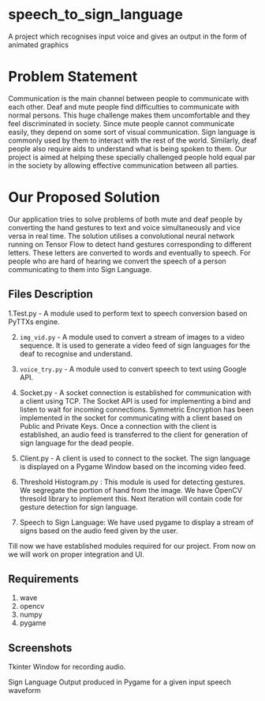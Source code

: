 # speech_to_sign_language
  A project which recognises input voice and gives an output in the form of animated graphics


# Problem Statement

Communication is the main channel between people to communicate with each other. Deaf and mute people find difficulties to communicate with normal persons. This huge challenge makes them uncomfortable and they feel discriminated in society. Since mute people cannot communicate easily, they depend on some sort of visual communication. Sign language is commonly used by them to interact with the rest of the world. Similarly, deaf people also require aids to understand what is being spoken to them. Our project is aimed at helping these specially challenged people hold equal par in the society by allowing effective communication between all parties.

# Our Proposed Solution

Our application tries to solve problems of both mute and deaf people by converting the hand gestures to text and voice
simultaneously and vice versa in real time. The solution utilises a convolutional neural network running on Tensor Flow to detect hand gestures corresponding to different letters. These letters are converted to words and eventually to speech. For people who are hard of hearing we convert the speech of a person communicating to them into Sign Language. 

## Files Description

1.Test.py - A module used to perform text to speech conversion based on PyTTXs engine.

2. `img_vid.py` - A module used to convert a stream of images to a video sequence. It is used to generate a video feed of sign languages for the deaf to recognise and understand.

3. `voice_try.py` - A module used to convert speech to text using Google API.

4. Socket.py - A socket connection is established for communication with a client using TCP. The Socket API is used for implementing a bind and listen to wait for incoming connections. Symmetric Encryption has been implemented in the socket for communicating with a client based on Public and Private Keys. Once a connection with the client is established, an audio feed is transferred to the client for generation of sign language for the dead people.

5. Client.py - A client is used to connect to the socket. The sign language is displayed on a Pygame Window based on the incoming video feed.

6. Threshold Histogram.py : This module is used for detecting gestures. We segregate the portion of hand from the image. We have OpenCV thresold library to implement this. Next iteration will contain code for gesture detection for sign language.

7. Speech to Sign Language: We have used pygame to display a stream of signs based on the audio feed given by the user. 

Till now we have established modules required for our project. From now on we will work on proper integration and UI.

## Requirements

1. wave
2. opencv 
3. numpy
4. pygame

## Screenshots


Tkinter Window for recording audio.


Sign Language Output produced in Pygame for a given input speech waveform
